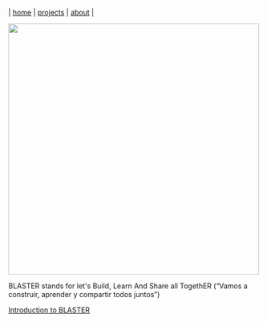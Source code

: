 | [home](home.md) | [projects](projects.md) | [about](about.md) |

<img src="https://rafaelaznar.github.io/img/blaster.png" width="500">


BLASTER stands for let's Build, Learn And Share all TogethER (“Vamos a construir, aprender y compartir todos juntos”)


[Introduction to BLASTER](blaster/introduction.md)

